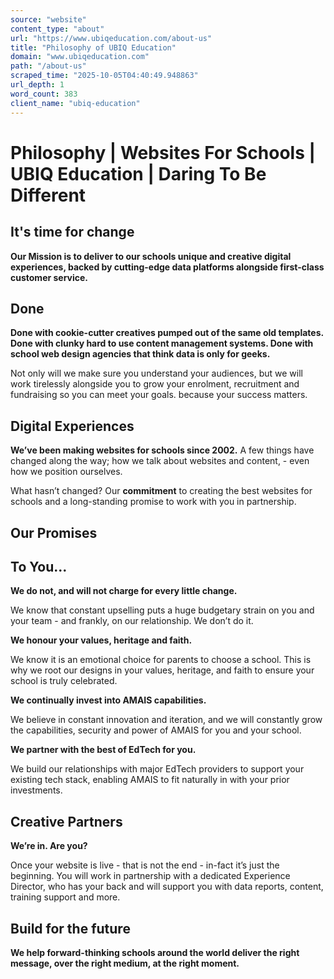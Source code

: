 ```yaml
---
source: "website"
content_type: "about"
url: "https://www.ubiqeducation.com/about-us"
title: "Philosophy of UBIQ Education"
domain: "www.ubiqeducation.com"
path: "/about-us"
scraped_time: "2025-10-05T04:40:49.948863"
url_depth: 1
word_count: 383
client_name: "ubiq-education"
---
```


# Philosophy | Websites For Schools | UBIQ Education | Daring To Be Different

## It's time for change

**Our Mission is to deliver to our schools unique and creative digital experiences, backed by cutting-edge data platforms alongside first-class customer service.**

## Done

**Done with cookie-cutter creatives pumped out of the same old templates. Done with clunky hard to use content management systems. Done with school web design agencies that think data is only for geeks.**

Not only will we make sure you understand your audiences, but we will work tirelessly alongside you to grow your enrolment, recruitment and fundraising so you can meet your goals. because your success matters.

## Digital Experiences

**We’ve been making websites for schools since 2002.** A few things have changed along the way; how we talk about websites and content, - even how we position ourselves.

What hasn’t changed? Our **commitment** to creating the best websites for schools and a long-standing promise to work with you in partnership.

## Our Promises

## To You...

**We do not, and will not charge for every little change.**

We know that constant upselling puts a huge budgetary strain on you and your team - and frankly, on our relationship. We don’t do it.

**We honour your values, heritage and faith.**

We know it is an emotional choice for parents to choose a school. This is why we root our designs in your values, heritage, and faith to ensure your school is truly celebrated.

**We continually invest into AMAIS capabilities.**

We believe in constant innovation and iteration, and we will constantly grow the capabilities, security and power of AMAIS for you and your school.

**We partner with the best of EdTech for you.**

We build our relationships with major EdTech providers to support your existing tech stack, enabling AMAIS to fit naturally in with your prior investments.

## Creative Partners

**We’re in. Are you?**

Once your website is live - that is not the end - in-fact it’s just the beginning. You will work in partnership with a dedicated Experience Director, who has your back and will support you with data reports, content, training support and more.

## Build for the future

**We help forward-thinking schools around the world deliver the right message, over the right medium, at the right moment.**
